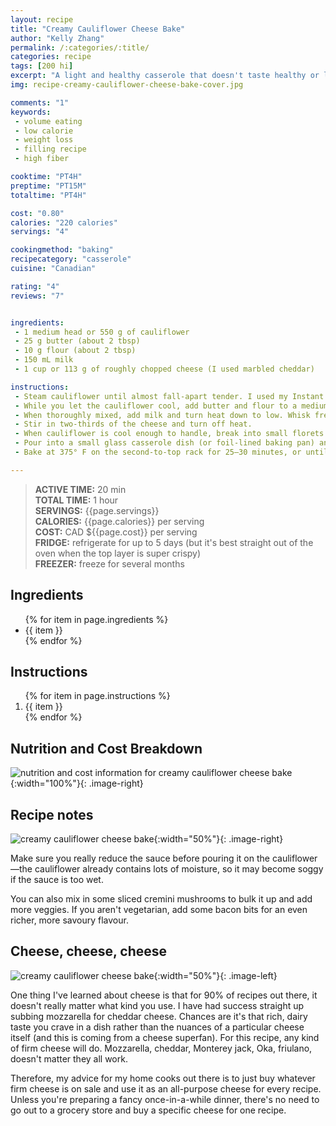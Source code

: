 ```yaml
---
layout: recipe
title: "Creamy Cauliflower Cheese Bake"
author: "Kelly Zhang"
permalink: /:categories/:title/
categories: recipe
tags: [200 hi]
excerpt: "A light and healthy casserole that doesn't taste healthy or light! You can eat a big portion without feeling guilty, or going into a food coma. Perfect as a main course or a side."
img: recipe-creamy-cauliflower-cheese-bake-cover.jpg

comments: "1"
keywords:
 - volume eating
 - low calorie
 - weight loss
 - filling recipe
 - high fiber

cooktime: "PT4H"
preptime: "PT15M"
totaltime: "PT4H"

cost: "0.80"
calories: "220 calories"
servings: "4"

cookingmethod: "baking"
recipecategory: "casserole"
cuisine: "Canadian"

rating: "4"
reviews: "7"


ingredients:
 - 1 medium head or 550 g of cauliflower
 - 25 g butter (about 2 tbsp)
 - 10 g flour (about 2 tbsp)
 - 150 mL milk
 - 1 cup or 113 g of roughly chopped cheese (I used marbled cheddar)

instructions:
 - Steam cauliflower until almost fall-apart tender. I used my Instant Pot's STEAM function (5 min @ high).
 - While you let the cauliflower cool, add butter and flour to a medium saucepan on medium heat and whisk together.
 - When thoroughly mixed, add milk and turn heat down to low. Whisk frequently until sauce thickens.
 - Stir in two-thirds of the cheese and turn off heat.
 - When cauliflower is cool enough to handle, break into small florets and add to saucepan. Stir, coating all the florets.
 - Pour into a small glass casserole dish (or foil-lined baking pan) and sprinkle remaining cheese on top.
 - Bake at 375° F on the second-to-top rack for 25–30 minutes, or until golden on top.

---
```


> **ACTIVE TIME:** 20 min  
> **TOTAL TIME:** 1 hour  
> **SERVINGS:** {{page.servings}}  
> **CALORIES:** {{page.calories}} per serving  
> **COST:** CAD ${{page.cost}} per serving  
> **FRIDGE:** refrigerate for up to 5 days (but it's best straight out of the oven when the top layer is super crispy)  
> **FREEZER:** freeze for several months

## Ingredients

<ul>
  {% for item in page.ingredients %}
    <li>{{ item }}</li>
  {% endfor %}
</ul>

## Instructions

<ol>
  {% for item in page.instructions %}
    <li>{{ item }}</li>
  {% endfor %}
</ol>

## Nutrition and Cost Breakdown

![nutrition and cost information for creamy cauliflower cheese bake](/food/images/recipe-creamy-cauliflower-cheese-bake-nutrition.jpg){:width="100%"}{: .image-right}

## Recipe notes

![creamy cauliflower cheese bake](/food/images/recipe-creamy-cauliflower-cheese-bake-1.jpg){:width="50%"}{: .image-right}

Make sure you really reduce the sauce before pouring it on the cauliflower—the cauliflower already contains lots of moisture, so it may become soggy if the sauce is too wet.

You can also mix in some sliced cremini mushrooms to bulk it up and add more veggies. If you aren't vegetarian, add some bacon bits for an even richer, more savoury flavour.

## Cheese, cheese, cheese

![creamy cauliflower cheese bake](/food/images/recipe-creamy-cauliflower-cheese-bake-2.jpg){:width="50%"}{: .image-left}

One thing I've learned about cheese is that for 90% of recipes out there, it doesn't really matter what kind you use. I have had success straight up subbing mozzarella for cheddar cheese. Chances are it's that rich, dairy taste you crave in a dish rather than the nuances of a particular cheese itself (and this is coming from a cheese superfan). For this recipe, any kind of firm cheese will do. Mozzarella, cheddar, Monterey jack, Oka, friulano, doesn't matter they all work.

Therefore, my advice for my home cooks out there is to just buy whatever firm cheese is on sale and use it as an all-purpose cheese for every recipe. Unless you're preparing a fancy once-in-a-while dinner, there's no need to go out to a grocery store and buy a specific cheese for one recipe.
